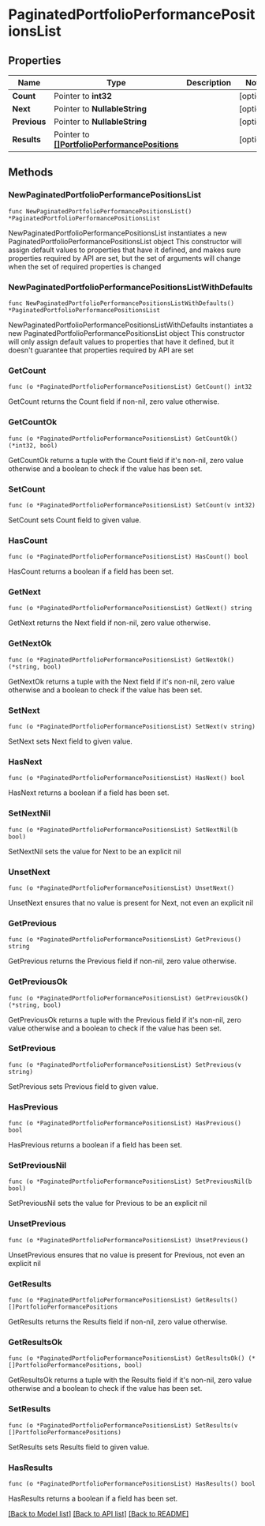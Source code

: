 # PaginatedPortfolioPerformancePositionsList

## Properties

Name | Type | Description | Notes
------------ | ------------- | ------------- | -------------
**Count** | Pointer to **int32** |  | [optional] 
**Next** | Pointer to **NullableString** |  | [optional] 
**Previous** | Pointer to **NullableString** |  | [optional] 
**Results** | Pointer to [**[]PortfolioPerformancePositions**](PortfolioPerformancePositions.md) |  | [optional] 

## Methods

### NewPaginatedPortfolioPerformancePositionsList

`func NewPaginatedPortfolioPerformancePositionsList() *PaginatedPortfolioPerformancePositionsList`

NewPaginatedPortfolioPerformancePositionsList instantiates a new PaginatedPortfolioPerformancePositionsList object
This constructor will assign default values to properties that have it defined,
and makes sure properties required by API are set, but the set of arguments
will change when the set of required properties is changed

### NewPaginatedPortfolioPerformancePositionsListWithDefaults

`func NewPaginatedPortfolioPerformancePositionsListWithDefaults() *PaginatedPortfolioPerformancePositionsList`

NewPaginatedPortfolioPerformancePositionsListWithDefaults instantiates a new PaginatedPortfolioPerformancePositionsList object
This constructor will only assign default values to properties that have it defined,
but it doesn't guarantee that properties required by API are set

### GetCount

`func (o *PaginatedPortfolioPerformancePositionsList) GetCount() int32`

GetCount returns the Count field if non-nil, zero value otherwise.

### GetCountOk

`func (o *PaginatedPortfolioPerformancePositionsList) GetCountOk() (*int32, bool)`

GetCountOk returns a tuple with the Count field if it's non-nil, zero value otherwise
and a boolean to check if the value has been set.

### SetCount

`func (o *PaginatedPortfolioPerformancePositionsList) SetCount(v int32)`

SetCount sets Count field to given value.

### HasCount

`func (o *PaginatedPortfolioPerformancePositionsList) HasCount() bool`

HasCount returns a boolean if a field has been set.

### GetNext

`func (o *PaginatedPortfolioPerformancePositionsList) GetNext() string`

GetNext returns the Next field if non-nil, zero value otherwise.

### GetNextOk

`func (o *PaginatedPortfolioPerformancePositionsList) GetNextOk() (*string, bool)`

GetNextOk returns a tuple with the Next field if it's non-nil, zero value otherwise
and a boolean to check if the value has been set.

### SetNext

`func (o *PaginatedPortfolioPerformancePositionsList) SetNext(v string)`

SetNext sets Next field to given value.

### HasNext

`func (o *PaginatedPortfolioPerformancePositionsList) HasNext() bool`

HasNext returns a boolean if a field has been set.

### SetNextNil

`func (o *PaginatedPortfolioPerformancePositionsList) SetNextNil(b bool)`

 SetNextNil sets the value for Next to be an explicit nil

### UnsetNext
`func (o *PaginatedPortfolioPerformancePositionsList) UnsetNext()`

UnsetNext ensures that no value is present for Next, not even an explicit nil
### GetPrevious

`func (o *PaginatedPortfolioPerformancePositionsList) GetPrevious() string`

GetPrevious returns the Previous field if non-nil, zero value otherwise.

### GetPreviousOk

`func (o *PaginatedPortfolioPerformancePositionsList) GetPreviousOk() (*string, bool)`

GetPreviousOk returns a tuple with the Previous field if it's non-nil, zero value otherwise
and a boolean to check if the value has been set.

### SetPrevious

`func (o *PaginatedPortfolioPerformancePositionsList) SetPrevious(v string)`

SetPrevious sets Previous field to given value.

### HasPrevious

`func (o *PaginatedPortfolioPerformancePositionsList) HasPrevious() bool`

HasPrevious returns a boolean if a field has been set.

### SetPreviousNil

`func (o *PaginatedPortfolioPerformancePositionsList) SetPreviousNil(b bool)`

 SetPreviousNil sets the value for Previous to be an explicit nil

### UnsetPrevious
`func (o *PaginatedPortfolioPerformancePositionsList) UnsetPrevious()`

UnsetPrevious ensures that no value is present for Previous, not even an explicit nil
### GetResults

`func (o *PaginatedPortfolioPerformancePositionsList) GetResults() []PortfolioPerformancePositions`

GetResults returns the Results field if non-nil, zero value otherwise.

### GetResultsOk

`func (o *PaginatedPortfolioPerformancePositionsList) GetResultsOk() (*[]PortfolioPerformancePositions, bool)`

GetResultsOk returns a tuple with the Results field if it's non-nil, zero value otherwise
and a boolean to check if the value has been set.

### SetResults

`func (o *PaginatedPortfolioPerformancePositionsList) SetResults(v []PortfolioPerformancePositions)`

SetResults sets Results field to given value.

### HasResults

`func (o *PaginatedPortfolioPerformancePositionsList) HasResults() bool`

HasResults returns a boolean if a field has been set.


[[Back to Model list]](../README.md#documentation-for-models) [[Back to API list]](../README.md#documentation-for-api-endpoints) [[Back to README]](../README.md)


